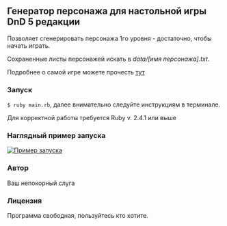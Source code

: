 ## Генератор персонажа для настольной игры DnD 5 редакции

Позволяет сгенерировать персонажа 1го уровня - достаточно, чтобы начать играть.

Сохраненные листы персонажей искать в *data/[имя персонажа].txt*.

Подробнее о самой игре можете прочесть [тут](https://ru.wikipedia.org/wiki/Dungeons_%26_Dragons)

### Запуск

`$ ruby main.rb`, далее внимательно следуйте инструкциям в терминале.

Для корректной работы требуется Ruby v. 2.4.1 или выше

### Наглядный пример запуска

[![Пример запуска](https://asciinema.org/a/Xyx6mOseq8TxBbvowmFJdumJn.svg)](https://asciinema.org/a/Xyx6mOseq8TxBbvowmFJdumJn?autoplay=1)

### Автор

Ваш непокорный слуга

### Лицензия

Программа свободная, пользуйтесь кто хотите.
